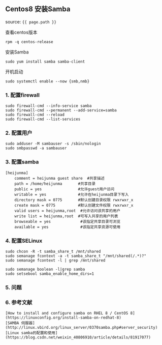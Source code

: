 ## Centos8 安装Samba
source: `{{ page.path }}`

查看centos版本

    rpm -q centos-release

安装Samba

    sudo yum install samba samba-client

开机启动

    sudo systemctl enable --now {smb,nmb}

### 1. 配置firewall

    sudo firewall-cmd --info-service samba
    sudo firewall-cmd --permanent --add-service=samba
    sudo firewall-cmd --reload
    sudo firewall-cmd --list-services

### 2. 配置用户

    sudo adduser -M sambauser -s /sbin/nologin
    sudo smbpasswd -a sambauser

### 3. 配置samba

    [heijunma]
        comment = heijunma guest share  #共享描述
        path = /home/heijunma       #共享目录
        public = yes                #允许guest用户访问
        writable = yes              #允许在heijunma目录下写入
        directory mask = 0775       #默认创建目录权限 rwxrwxr_x
        create mask = 0775          #默认创建文件权限 rwxrwxr_x
        valid users = heijunma,root  #允许访问该共享的用户
        write list = heijunma,root  #可写入共享的用户列表
        browseable = yes             #该指定共享目录可浏览
        available = yes              #该指定共享资源可使用


### 4. 配置SELinux

    sudo chcon -R -t samba_share_t /mnt/shared
    sudo semanage fcontext -a -t samba_share_t "/mnt/shared(/.*)?"
    sudo semanage fcontext -l | grep /mnt/shared

    sudo semanage boolean -l|grep samba
    sudo setsebool samba_enable_home_dirs=1

### 5. 问题

### 6. 参考文献

    [How to install and configure samba on RHEL 8 / CentOS 8](https://linuxconfig.org/install-samba-on-redhat-8)
    [SAMBA 伺服器](http://linux.vbird.org/linux_server/0370samba.php#server_security)
    [Linux samba的配置和使用](https://blog.csdn.net/weixin_40806910/article/details/81917077)
